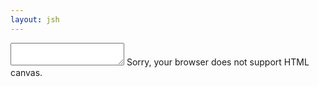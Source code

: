 ```yaml
---
layout: jsh
---
```

<html>
<head>
<title>AJ Bond</title>
</head>
<body>
<link rel="stylesheet" href="{{ "/assets/main.css" | relative_url }}">
<link rel="preconnect" href="https://fonts.gstatic.com">
<link href="https://fonts.googleapis.com/css2?family=Source+Code+Pro&display=swap" rel="stylesheet">
<link rel="stylesheet" href="/src/main.css">

<div id="jshContainer">
    <textarea id="jshTextArea" name="jsh">
    </textarea>
    <canvas id="snakeCanvas">
    Sorry, your browser does not support HTML canvas.
    </canvas>
</div>

<script src="src/fs.js" type="text/javascript"></script>
<script src="src/jsh.js" type="text/javascript"></script>
<script src="src/snake.js" type="text/javascript"></script>
</body>
</html>